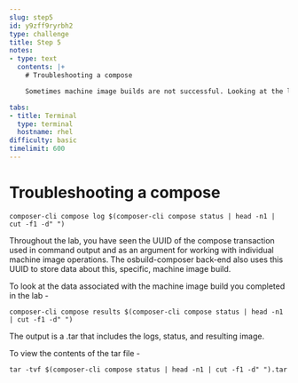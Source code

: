 ```yaml
---
slug: step5
id: y9zff9ryrbh2
type: challenge
title: Step 5
notes:
- type: text
  contents: |+
    # Troubleshooting a compose

    Sometimes machine image builds are not successful. Looking at the logs of the build may be useful when troubleshooting.

tabs:
- title: Terminal
  type: terminal
  hostname: rhel
difficulty: basic
timelimit: 600
---
```

# Troubleshooting a compose

```
composer-cli compose log $(composer-cli compose status | head -n1 | cut -f1 -d" ")
```

Throughout the lab, you have seen the UUID of the compose transaction used in
command output and as an argument for working with individual machine image
operations.  The osbuild-composer back-end also uses this UUID to store data about
this, specific, machine image build.

To look at the data associated with the machine image build you completed in the lab -

```
composer-cli compose results $(composer-cli compose status | head -n1 | cut -f1 -d" ")
```

The output is a .tar that includes the logs, status, and resulting image.

To view the contents of the tar file -

```
tar -tvf $(composer-cli compose status | head -n1 | cut -f1 -d" ").tar
```
